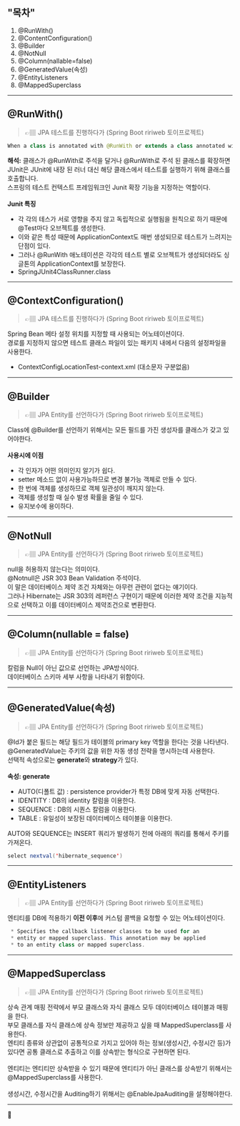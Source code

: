 ## "목차" <br>
1. @RunWith()
2. @ContentConfiguration()
3. @Builder
4. @NotNull
5. @Column(nallable=false)
6. @GeneratedValue(속성)
7. @EntityListeners
8. @MappedSuperclass

---
## @RunWith() <br>

>👉🏽 JPA 테스트를 진행하다가 (Spring Boot ririweb 토이프로젝트)

```java
When a class is annotated with @RunWith or extends a class annotated with @RunWith, JUnit will invoke the class it references to run the tests in that class instead of the runner built into JUnit.
```
**해석:** 클래스가 @RunWith로 주석을 달거나 @RunWith로 주석 된 클래스를 확장하면 JUnit은 JUnit에 내장 된 러너 대신 해당 클래스에서 테스트를 실행하기 위해 클래스를 호출합니다. <br>
스프링의 테스트 컨텍스트 프레임워크인 Junit 확장 기능을 지정하는 역할이다. <br>
<br>
**Junit 특징**<br>
- 각 각의 테스가 서로 영향을 주지 않고 독립적으로 실행됨을 원칙으로 하기 때문에 @Test마다 오브젝트를 생성한다.  
- 이와 같은 특성 때문에 ApplicationContext도 매번 생성되므로 테스트가 느려지는 단점이 있다.
- 그러나 @RunWith 애노테이션은 각각의 테스트 별로 오브젝트가 생성되더라도 싱글톤의 ApplicationContext를 보장한다.
- SpringJUnit4ClassRunner.class

---
## @ContextConfiguration()

>👉🏽 JPA 테스트를 진행하다가 (Spring Boot ririweb 토이프로젝트)

Spring Bean 메타 설정 위치를 지정할 때 사용되는 어노테이션이다. <br>
경로를 지정하지 않으면 테스트 클래스 파일이 있는 패키지 내에서 다음의 설정파일을 사용한다. <br>
- ContextConfigLocationTest-context.xml (대소문자 구분없음)

---
## @Builder

>👉🏽 JPA Entity를 선언하다가 (Spring Boot ririweb 토이프로젝트)

Class에 @Builder를 선언하기 위해서는 모든 필드를 가진 생성자를 클래스가 갖고 있어야한다. <br>
<br>
**사용시에 이점** <br>
- 각 인자가 어떤 의미인지 알기가 쉽다.
- setter 메소드 없이 사용가능하므로 변경 불가능 객체로 만들 수 있다.
- 한 번에 객체를 생성하므로 객체 일관성이 깨지지 않는다.
- 객체를 생성할 때 실수 발생 확률을 줄일 수 있다.
- 유지보수에 용이하다.

---
## @NotNull

>👉🏽 JPA Entity를 선언하다가 (Spring Boot ririweb 토이프로젝트)

null을 허용하지 않는다는 의미이다. <br>
@Notnull은 JSR 303 Bean Validation 주석이다. <br>
이 말은 데이터베이스 제약 조건 자체와는 아무런 관련이 없다는 얘기이다. <br>
그러나 Hibernate는 JSR 303의 레퍼런스 구현이기 때문에 이러한 제약 조건을 지능적으로 선택하고 이를 데이터베이스 제약조건으로 변환한다. <br>

---
## @Column(nullable = false)

>👉🏽 JPA Entity를 선언하다가 (Spring Boot ririweb 토이프로젝트)

칼럼을 Null이 아닌 값으로 선언하는 JPA방식이다. <br>
데이터베이스 스키마 세부 사항을 나타내기 위함이다. <br>

---
## @GeneratedValue(속성)

>👉🏽 JPA Entity를 선언하다가 (Spring Boot ririweb 토이프로젝트)

@Id가 붙은 필드는 해당 필드가 테이블의 primary key 역할을 한다는 것을 나타낸다. <br>
@GeneratedValue는 주키의 값을 위한 자동 생성 전략을 명시하는데 사용한다. <br>
선택적 속성으로는 **generate**와 **strategy**가 있다. <br>
<br>
**속성: generate**
- AUTO(디폴트 값) : persistence provider가 특정 DB에 맞게 자동 선택한다.
- IDENTITY : DB의 identity 칼럼을 이용한다.
- SEQUENCE : DB의 시퀀스 칼럼을 이용한다.
- TABLE : 유일성이 보장된 데이터베이스 테이블을 이용한다.

AUTO와 SEQUENCE는 INSERT 쿼리가 발생하기 전에 아래의 쿼리를 통해서 주키를 가져온다.
```java
select nextval('hibernate_sequence')
```

---
## @EntityListeners

>👉🏽 JPA Entity를 선언하다가 (Spring Boot ririweb 토이프로젝트)

엔티티를 DB에 적용하기 **이전 이후**에 커스텀 콜백을 요청할 수 있는 어노테이션이다. <br>
```java
 * Specifies the callback listener classes to be used for an 
 * entity or mapped superclass. This annotation may be applied 
 * to an entity class or mapped superclass.
```

---
## @MappedSuperclass

>👉🏽 JPA Entity를 선언하다가 (Spring Boot ririweb 토이프로젝트)

상속 관계 매핑 전략에서 부모 클래스와 자식 클래스 모두 데이터베이스 테이블과 매핑을 한다. <br>
부모 클래스를 자식 클래스에 상속 정보만 제공하고 싶을 때 MappedSuperclass를 사용한다. <br>
엔티티 종류와 상관없이 공통적으로 가지고 있어야 하는 정보(생성시간, 수정시간 등)가 있다면 공통 클래스로 추출하고 이를 상속받는 형식으로 구현하면 된다. <br>
<br>
엔티티는 엔티티만 상속받을 수 있기 때문에 엔티티가 아닌 클래스를 상속받기 위해서는 @MappedSuperclass를 사용한다. <br>
<br>
생성시간, 수정시간을 Auditing하기 위해서는 @EnableJpaAuditing을 설정해야한다.

---


💊 
